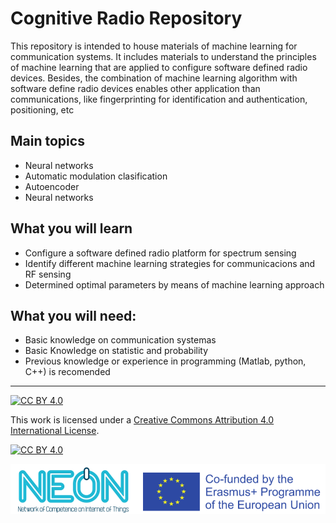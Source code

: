# Cognitive Radio Repository
This repository is intended to house materials of machine learning for communication systems. It includes materials to understand the principles of machine learning that are applied to configure software defined radio devices. Besides, the combination of machine learning algorithm with software define radio devices enables other application than communications, like fingerprinting for identification and authentication, positioning, etc


## Main topics
* Neural networks
* Automatic modulation clasification
* Autoencoder
* Neural networks

## What you will learn
* Configure a software defined radio platform for spectrum sensing
* Identify different machine learning strategies for communicacions and RF sensing
* Determined optimal parameters by means of machine learning approach

## What you will need:
* Basic knowledge on communication systemas
* Basic Knowledge on statistic and probability
* Previous knowledge or experience in programming (Matlab, python, C++) is recomended 


***
[![CC BY 4.0][cc-by-shield]][cc-by]

This work is licensed under a
[Creative Commons Attribution 4.0 International License][cc-by].

[![CC BY 4.0][cc-by-image]][cc-by]

[cc-by]: http://creativecommons.org/licenses/by/4.0/
[cc-by-image]: https://i.creativecommons.org/l/by/4.0/88x31.png
[cc-by-shield]: https://img.shields.io/badge/License-CC%20BY%204.0-lightgrey.svg
![logo_neon_erasmus](https://github.com/neon-iot/iotfundamentals/blob/main/images/BannerSupportErasmus.png)
